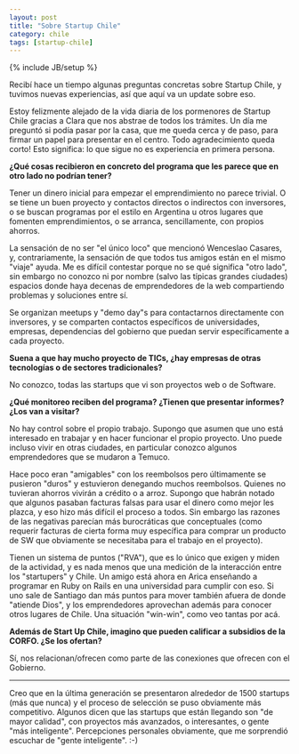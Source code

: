 ```yaml
---
layout: post
title: "Sobre Startup Chile"
category: chile
tags: [startup-chile]
---
```

{% include JB/setup %}

Recibí hace un tiempo algunas preguntas concretas sobre Startup Chile, y
tuvimos nuevas experiencias, así que aquí va un update sobre eso.

Estoy felizmente alejado de la vida diaria de los pormenores de Startup Chile
gracias a Clara que nos abstrae de todos los trámites. Un día me preguntó si
podía pasar por la casa, que me queda cerca y de paso, para firmar un papel
para presentar en el centro. Todo agradecimiento queda corto! Esto significa:
lo que sigue no es experiencia en primera persona.

<strong>¿Qué cosas recibieron en concreto del programa que les parece que en otro lado no podrían tener?</strong>

Tener un dinero inicial para empezar el emprendimiento no parece trivial. O se
tiene un buen proyecto y contactos directos o indirectos con inversores, o se
buscan programas por el estilo en Argentina u otros lugares que fomenten
emprendimientos, o se arranca, sencillamente, con propios ahorros.

La sensación de no ser "el único loco" que mencionó Wenceslao Casares, y,
contrariamente, la sensación de que todos tus amigos están en el mismo
"viaje" ayuda. Me es difícil contestar porque no se qué significa "otro lado",
sin embargo no conozco ni por nombre (salvo las típicas grandes ciudades)
espacios donde haya decenas de emprendedores de la web compartiendo problemas
y soluciones entre sí.

Se organizan meetups y "demo day"s para contactarnos directamente con
inversores, y se comparten contactos específicos de universidades, empresas,
dependencias del gobierno que puedan servir específicamente a cada proyecto.


<strong>Suena a que hay mucho proyecto de TICs, ¿hay empresas de otras tecnologías o de sectores tradicionales?</strong>

No conozco, todas las startups que vi son proyectos web o de Software.


<strong>¿Qué monitoreo reciben del programa? ¿Tienen que presentar informes? ¿Los van a visitar?</strong>

No hay control sobre el propio trabajo. Supongo que asumen que uno está
interesado en trabajar y en hacer funcionar el propio proyecto. Uno puede
incluso vivir en otras ciudades, en particular conozco algunos emprendedores
que se mudaron a Temuco.

Hace poco eran "amigables" con los reembolsos pero últimamente se pusieron
"duros" y estuvieron denegando muchos reembolsos. Quienes no tuvieran ahorros
vivirán a crédito o a arroz. Supongo que habrán notado que algunos pasaban
facturas falsas para usar el dinero como mejor les plazca, y eso hizo más
difícil el proceso a todos. Sin embargo las razones de las negativas parecían
más burocráticas que conceptuales (como requerir facturas de cierta forma muy
específica para comprar un producto de SW que obviamente se necesitaba para el
trabajo en el proyecto).

Tienen un sistema de puntos ("RVA"), que es lo único que exigen y miden de la
actividad, y es nada menos que una medición de la interacción entre los
"startupers" y Chile. Un amigo está ahora en Arica enseñando a programar en
Ruby on Rails en una universidad para cumplir con eso. Si uno sale de Santiago dan más
puntos para mover también afuera de donde "atiende Dios", y los emprendedores
aprovechan además para conocer otros lugares de Chile. Una situación "win-win",
como veo tantas por acá.

<strong>Además de Start Up Chile, imagino que pueden calificar a subsidios de la CORFO. ¿Se los ofertan?</strong>

Sí, nos relacionan/ofrecen como parte de las conexiones que ofrecen con el Gobierno.

<hr>

<p style="margin-top:1em">Creo que en la última generación se presentaron alrededor de 1500 startups
(más que nunca) y el proceso de selección se puso obviamente más competitivo.
Algunos dicen que las startups que están llegando son "de mayor calidad",
con proyectos más avanzados, o interesantes, o gente "más inteligente".
Percepciones personales obviamente, que me sorprendió escuchar de "gente
inteligente". :-)</p>

